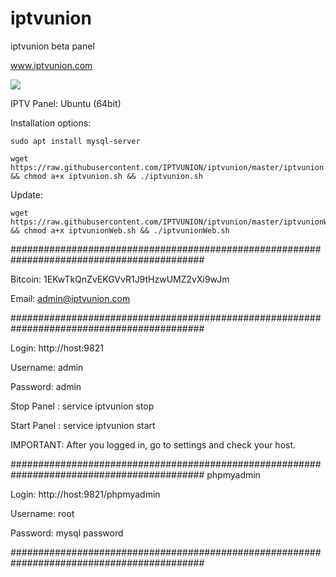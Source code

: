 # iptvunion
iptvunion beta panel

www.iptvunion.com

<img src="https://github.com/IPTVUNION/iptvunion/raw/master/panel.jpg">

IPTV Panel: Ubuntu (64bit)


Installation options:


    sudo apt install mysql-server

    wget https://raw.githubusercontent.com/IPTVUNION/iptvunion/master/iptvunion.sh && chmod a+x iptvunion.sh && ./iptvunion.sh


Update: 

    wget https://raw.githubusercontent.com/IPTVUNION/iptvunion/master/iptvunionWeb.sh && chmod a+x iptvunionWeb.sh && ./iptvunionWeb.sh


###########################################################################################

Bitcoin: 1EKwTkQnZvEKGVvR1J9tHzwUMZ2vXi9wJm

Email: admin@iptvunion.com

###########################################################################################

Login: http://host:9821

Username: admin

Password: admin 

Stop  Panel : service iptvunion stop

Start Panel : service iptvunion start 

IMPORTANT: After you logged in, go to settings and check your host. 

###########################################################################################
phpmyadmin

Login: http://host:9821/phpmyadmin

Username: root

Password: mysql password 


###########################################################################################
